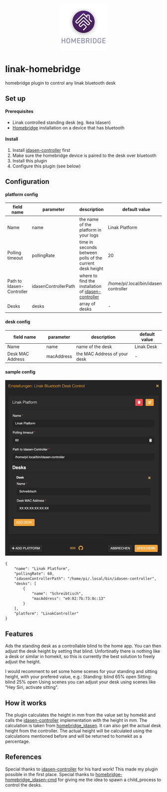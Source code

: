 
<p align="center">

<img src="https://github.com/homebridge/branding/raw/master/logos/homebridge-wordmark-logo-vertical.png" width="150">

</p>


# linak-homebridge
homebridge plugin to control any linak bluetooth desk

## Set up

#### Prerequisites

- Linak controlled standing desk (eg. Ikea Idasen)
- [Homebridge](https://homebridge.io) installation on a device that has bluetooth

#### Install

1. Install [idasen-controller](https://github.com/rhyst/idasen-controller) first
2. Make sure the homebridge device is paired to the desk over bluetooth
3. Install this plugin
4. Configure this plugin (see below)



## Configuration

#### platform config
| field name                | parameter            | description                                                                                       | default value                         | 
|---------------------------|----------------------|---------------------------------------------------------------------------------------------------|---------------------------------------|
| Name                      | name                 | the name of the platform in your logs                                                             | Linak Platform                        | 
| Polling timeout           | pollingRate          | time in seconds between polls of the current desk height                                          | 20                                    |
| Path to Idasen-Controller | idasenControllerPath | where to find the installation of [idasen-controller](https://github.com/rhyst/idasen-controller) | /home/pi/.local/bin/idasen-controller |
| Desks                     | desks                | array of desks                                                                                    | -                                     |

#### desk config
| field name                | parameter            | description                                                                                       | default value                         | 
|---------------------------|----------------------|---------------------------------------------------------------------------------------------------|---------------------------------------|
| Name                      | name                 | name of the desk                                                                                  | Linak Desk                            |
| Desk MAC Address          | macAddress           | the MAC Address of your desk                                                                      | -                                     |

#### sample config
![sample configuration](Images/configuration.png?raw=true)

``` 
{
    "name": "Linak Platform",
    "pollingRate": 60,
    "idasenControllerPath": "/home/pi/.local/bin/idasen-controller",
    "desks": [
        {
            "name": "Schreibtisch",
            "macAddress": "e0:02:7b:73:8c:13"
        }
    ],
    "platform": "LinakController"
}
```

## Features
Ads the standing desk as a controllable blind to the home app. 
You can then adjust the desk height by setting that blind.
Unfortinatly there is nothing like a desk or similar in homekit, so this is currently the best solution to freely adjust the height.

I would recomment to set some home scenes for your standing and sitting height, with your prefered value, e.g.:
Standing: blind 65% open
Sitting: blind 25% open
Using scenes you can adjust your desk using scenes like "Hey Siri, activate sitting".

## How it works
The plugin calculates the height in mm from the value set by homekit and calls the [idasen-controller](https://github.com/rhyst/idasen-controller) implementation with the height in mm.
The calculation is taken from [homebridge_idasen](https://github.com/Pob4acke/homebridge_idasen).
It can also get the actual desk height from the controller. 
The actual height will be calculated using the calculations mentioned before and will be returned to homekit as a percentage.

## References
Special thanks to [idasen-controller](https://github.com/rhyst/idasen-controller) for his hard work! This made my plugin possible in the first place.
Special thanks to [homebridge-homebridge_idasen-cmd](https://github.com/Pob4acke/homebridge_idasen) for giving me the idea to spawn a child_process to control the desks.


